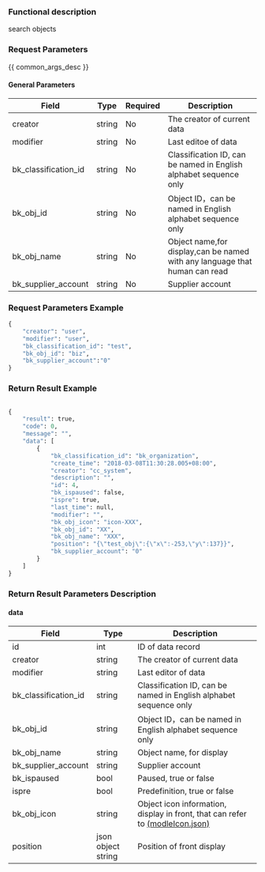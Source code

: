 ### Functional description

search objects

### Request Parameters

{{ common_args_desc }}

#### General Parameters

| Field                 |  Type      | Required	   |  Description                                                    |
|----------------------|------------|--------|----------------------------------------------------------|
| creator              | string     | No     | The creator of current data                                           |
| modifier             | string     | No     | Last editoe of data                                   |
| bk_classification_id | string     | No     | Classification ID, can be named in English alphabet sequence only                 |
| bk_obj_id            | string     | No     | Object ID，can be named in English alphabet sequence only                     |
| bk_obj_name          | string     | No     | Object name,for display,can be named with any language that human can read |
| bk_supplier_account  | string     | No     | Supplier account                                               |

### Request Parameters Example

```python
{
    "creator": "user",
    "modifier": "user",
    "bk_classification_id": "test",
    "bk_obj_id": "biz",
    "bk_supplier_account":"0"
}
```

### Return Result Example

```python

{
    "result": true,
    "code": 0,
    "message": "",
    "data": [
        {
            "bk_classification_id": "bk_organization",
            "create_time": "2018-03-08T11:30:28.005+08:00",
            "creator": "cc_system",
            "description": "",
            "id": 4,
            "bk_ispaused": false,
            "ispre": true,
            "last_time": null,
            "modifier": "",
            "bk_obj_icon": "icon-XXX",
            "bk_obj_id": "XX",
            "bk_obj_name": "XXX",
            "position": "{\"test_obj\":{\"x\":-253,\"y\":137}}",
            "bk_supplier_account": "0"
        }
    ]
}
```

### Return Result Parameters Description

#### data

| Field                 | Type               | Description                                                                                           |
|----------------------|--------------------|------------------------------------------------------------------------------------------------|
| id                   | int                | ID of data record                                                                                   |
| creator              | string             | The creator of current data                                                                                 |
| modifier             | string             | Last editor of data                                                                         |
| bk_classification_id | string             | Classification ID, can be named in English alphabet sequence only                                                       |
| bk_obj_id            | string             | Object ID，can be named in English alphabet sequence only                                                           |
| bk_obj_name          | string             | Object name, for display                                                                       |
| bk_supplier_account  | string             | Supplier account                                                                                     |
| bk_ispaused          | bool               | Paused, true or false                                                                        |
| ispre                | bool               | Predefinition, true or false                                                                      |
| bk_obj_icon          | string             | Object icon information, display in front, that can refer to [(modleIcon.json)](/static/esb/api_docs/res/cc/modleIcon.json)|
| position             | json object string | Position of front display                                                                             |
